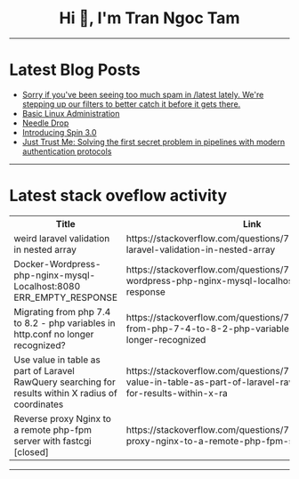 <h1 align="center">Hi 👋, I'm Tran Ngoc Tam</h1>

---

# Latest Blog Posts 
<!-- BLOG-POST-LIST:START -->
- [Sorry if you&#39;ve been seeing too much spam in /latest lately. We&#39;re stepping up our filters to better catch it before it gets there.](https://dev.to/ben/sorry-if-youve-been-seeing-too-much-spam-in-latest-lately-were-stepping-up-our-filters-to-better-catch-it-2aap)
- [Basic Linux Administration](https://dev.to/tennie/basic-linux-administration-1mb8)
- [Needle Drop](https://dev.to/alfredo-pasquel/needle-drop-4gfm)
- [Introducing Spin 3.0](https://dev.to/fermyon/introducing-spin-30-44d8)
- [Just Trust Me: Solving the first secret problem in pipelines with modern authentication protocols](https://dev.to/prince_of_pasta/just-trust-me-solving-the-first-secret-problem-in-pipelines-with-modern-authentication-protocols-ofd)
<!-- BLOG-POST-LIST:END -->

---

# Latest stack oveflow activity
<table>
  <tr><th>Title</th><th>Link</th></tr>
  <!-- STACKOVERFLOW:START --><tr><td>weird laravel validation in nested array</td><td>https://stackoverflow.com/questions/79183040/weird-laravel-validation-in-nested-array</td></tr><tr><td>Docker-Wordpress-php-nginx-mysql- Localhost:8080 ERR_EMPTY_RESPONSE</td><td>https://stackoverflow.com/questions/79182983/docker-wordpress-php-nginx-mysql-localhost8080-err-empty-response</td></tr><tr><td>Migrating from php 7.4 to 8.2 - php variables in http.conf no longer recognized?</td><td>https://stackoverflow.com/questions/79182913/migrating-from-php-7-4-to-8-2-php-variables-in-http-conf-no-longer-recognized</td></tr><tr><td>Use value in table as part of Laravel RawQuery searching for results within X radius of coordinates</td><td>https://stackoverflow.com/questions/79182514/use-value-in-table-as-part-of-laravel-rawquery-searching-for-results-within-x-ra</td></tr><tr><td>Reverse proxy Nginx to a remote php-fpm server with fastcgi [closed]</td><td>https://stackoverflow.com/questions/79182307/reverse-proxy-nginx-to-a-remote-php-fpm-server-with-fastcgi</td></tr><!-- STACKOVERFLOW:END -->
</table>

---


